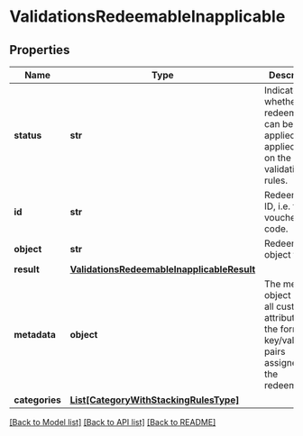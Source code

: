 # ValidationsRedeemableInapplicable


## Properties

Name | Type | Description | Notes
------------ | ------------- | ------------- | -------------
**status** | **str** | Indicates whether the redeemable can be applied or not applied based on the validation rules. | [optional] [default to 'INAPPLICABLE']
**id** | **str** | Redeemable ID, i.e. the voucher code. | [optional] 
**object** | **str** | Redeemable&#39;s object type. | [optional] 
**result** | [**ValidationsRedeemableInapplicableResult**](ValidationsRedeemableInapplicableResult.md) |  | [optional] 
**metadata** | **object** | The metadata object stores all custom attributes in the form of key/value pairs assigned to the redeemable. | [optional] 
**categories** | [**List[CategoryWithStackingRulesType]**](CategoryWithStackingRulesType.md) |  | [optional] 

[[Back to Model list]](../README.md#documentation-for-models) [[Back to API list]](../README.md#documentation-for-api-endpoints) [[Back to README]](../README.md)



